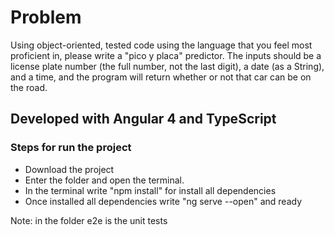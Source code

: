 # Problem
Using object-oriented, tested code using the language that you feel most proficient in, please write a "pico y placa" predictor. The inputs should be a license plate number (the full number, not the last digit), a date (as a String), and a time, and the program will return whether or not that car can be on the road.

## Developed with Angular 4 and TypeScript

### Steps for run the project
- Download the project
- Enter the folder and open the terminal.
- In the terminal write "npm install" for install all dependencies
- Once installed all dependencies write "ng serve --open" and ready

Note: in the folder e2e is the unit tests

